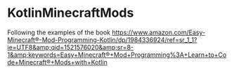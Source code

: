 # KotlinMinecraftMods
Following the examples of the book https://www.amazon.com/Easy-Minecraft®-Mod-Programming-Kotlin/dp/1984336924/ref=sr_1_1?ie=UTF8&amp;qid=1521576020&amp;sr=8-1&amp;keywords=Easy+Minecraft®+Mod+Programming%3A+Learn+to+Code+Minecraft®+Mods+with+Kotlin
